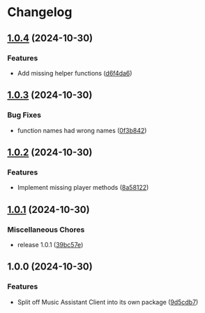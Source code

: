 # Changelog

## [1.0.4](https://github.com/music-assistant/client/compare/v1.0.3...v1.0.4) (2024-10-30)


### Features

* Add missing helper functions ([d6f4da6](https://github.com/music-assistant/client/commit/d6f4da6e78e64351f4967bd7accf145cc491cb65))

## [1.0.3](https://github.com/music-assistant/client/compare/v1.0.2...v1.0.3) (2024-10-30)


### Bug Fixes

* function names had wrong names ([0f3b842](https://github.com/music-assistant/client/commit/0f3b84260ecf57c6eab50e4914f3d485d355c883))

## [1.0.2](https://github.com/music-assistant/client/compare/v1.0.1...v1.0.2) (2024-10-30)


### Features

* Implement missing player methods ([8a58122](https://github.com/music-assistant/client/commit/8a581229568070b7599808868a6bc16e54745c45))

## [1.0.1](https://github.com/music-assistant/client/compare/v1.0.0...v1.0.1) (2024-10-30)


### Miscellaneous Chores

* release 1.0.1 ([39bc57e](https://github.com/music-assistant/client/commit/39bc57eb43f4ec0b8a490263bcdfebaba39dfcbf))

## 1.0.0 (2024-10-30)


### Features

* Split off Music Assistant Client into its own package ([9d5cdb7](https://github.com/music-assistant/client/commit/9d5cdb74d81fc28f570c67db588dfbcfc4cbbc0c))
